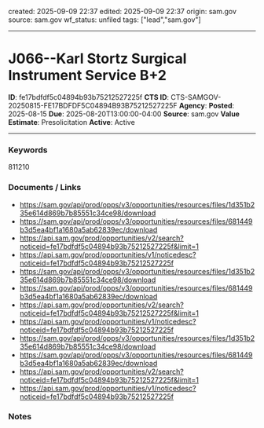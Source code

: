 created: 2025-09-09 22:37
edited: 2025-09-09 22:37
origin: sam.gov
source: sam.gov
wf_status: unfiled
tags: ["lead","sam.gov"]

---

# J066--Karl Stortz Surgical Instrument Service B+2

**ID**: fe17bdfdf5c04894b93b75212527225f
**CTS ID**: CTS-SAMGOV-20250815-FE17BDFDF5C04894B93B75212527225F
**Agency**: 
**Posted**: 2025-08-15
**Due**: 2025-08-20T13:00:00-04:00
**Source**: sam.gov
**Value Estimate**: Presolicitation
**Active**: Active

---

### Keywords
811210

### Documents / Links
- <https://sam.gov/api/prod/opps/v3/opportunities/resources/files/1d351b235e614d869b7b85551c34ce98/download>
- <https://sam.gov/api/prod/opps/v3/opportunities/resources/files/681449b3d5ea4bf1a1680a5ab62839ec/download>
- <https://api.sam.gov/prod/opportunities/v2/search?noticeid=fe17bdfdf5c04894b93b75212527225f&limit=1>
- <https://api.sam.gov/prod/opportunities/v1/noticedesc?noticeid=fe17bdfdf5c04894b93b75212527225f>
- <https://sam.gov/api/prod/opps/v3/opportunities/resources/files/1d351b235e614d869b7b85551c34ce98/download>
- <https://sam.gov/api/prod/opps/v3/opportunities/resources/files/681449b3d5ea4bf1a1680a5ab62839ec/download>
- <https://api.sam.gov/prod/opportunities/v2/search?noticeid=fe17bdfdf5c04894b93b75212527225f&limit=1>
- <https://api.sam.gov/prod/opportunities/v1/noticedesc?noticeid=fe17bdfdf5c04894b93b75212527225f>
- <https://sam.gov/api/prod/opps/v3/opportunities/resources/files/1d351b235e614d869b7b85551c34ce98/download>
- <https://sam.gov/api/prod/opps/v3/opportunities/resources/files/681449b3d5ea4bf1a1680a5ab62839ec/download>
- <https://api.sam.gov/prod/opportunities/v2/search?noticeid=fe17bdfdf5c04894b93b75212527225f&limit=1>
- <https://api.sam.gov/prod/opportunities/v1/noticedesc?noticeid=fe17bdfdf5c04894b93b75212527225f>

### Notes

